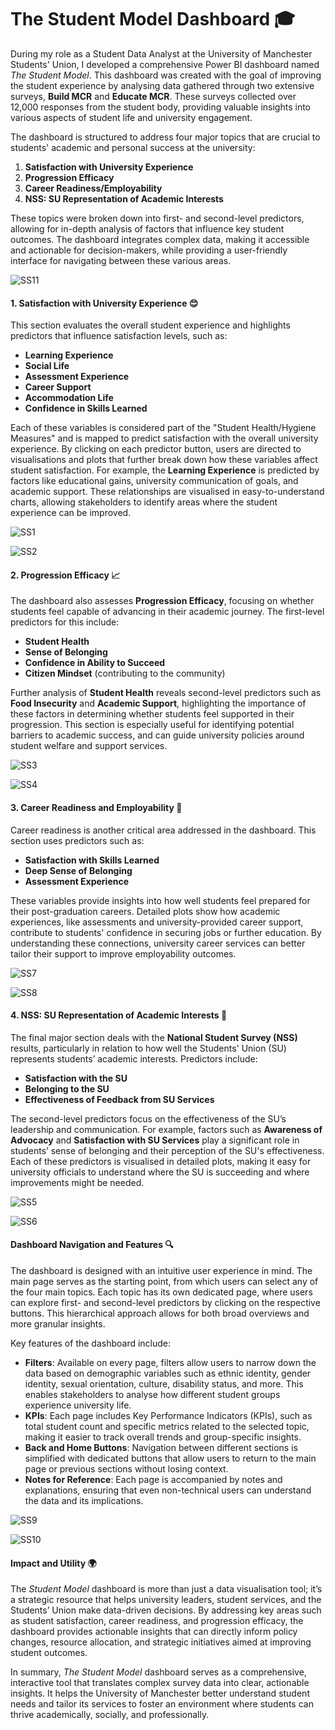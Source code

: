 # The Student Model Dashboard 🎓

During my role as a Student Data Analyst at the University of Manchester Students' Union, I developed a comprehensive Power BI dashboard named *The Student Model*. This dashboard was created with the goal of improving the student experience by analysing data gathered through two extensive surveys, **Build MCR** and **Educate MCR**. These surveys collected over 12,000 responses from the student body, providing valuable insights into various aspects of student life and university engagement.

The dashboard is structured to address four major topics that are crucial to students' academic and personal success at the university:

1. **Satisfaction with University Experience**
2. **Progression Efficacy**
3. **Career Readiness/Employability**
4. **NSS: SU Representation of Academic Interests**

These topics were broken down into first- and second-level predictors, allowing for in-depth analysis of factors that influence key student outcomes. The dashboard integrates complex data, making it accessible and actionable for decision-makers, while providing a user-friendly interface for navigating between these various areas.

![SS11](https://github.com/user-attachments/assets/6d98a2ce-c3f9-4c7c-aa4e-2a3086944976)

#### 1. **Satisfaction with University Experience** 😊
This section evaluates the overall student experience and highlights predictors that influence satisfaction levels, such as:
- **Learning Experience**
- **Social Life**
- **Assessment Experience**
- **Career Support**
- **Accommodation Life**
- **Confidence in Skills Learned**

Each of these variables is considered part of the "Student Health/Hygiene Measures" and is mapped to predict satisfaction with the overall university experience. By clicking on each predictor button, users are directed to visualisations and plots that further break down how these variables affect student satisfaction. For example, the **Learning Experience** is predicted by factors like educational gains, university communication of goals, and academic support. These relationships are visualised in easy-to-understand charts, allowing stakeholders to identify areas where the student experience can be improved.

![SS1](https://github.com/user-attachments/assets/30891ea8-ed06-47db-9381-9bc5e7b57b5d)

![SS2](https://github.com/user-attachments/assets/65140603-c0af-45d1-8ff2-725a50beb0a0)

#### 2. **Progression Efficacy** 📈
The dashboard also assesses **Progression Efficacy**, focusing on whether students feel capable of advancing in their academic journey. The first-level predictors for this include:
- **Student Health**
- **Sense of Belonging**
- **Confidence in Ability to Succeed**
- **Citizen Mindset** (contributing to the community)

Further analysis of **Student Health** reveals second-level predictors such as **Food Insecurity** and **Academic Support**, highlighting the importance of these factors in determining whether students feel supported in their progression. This section is especially useful for identifying potential barriers to academic success, and can guide university policies around student welfare and support services.

![SS3](https://github.com/user-attachments/assets/6f7f6f2d-81a5-4562-b77b-85ac45a424da)

![SS4](https://github.com/user-attachments/assets/6408c186-9814-4934-90b6-249c056adb20)

#### 3. **Career Readiness and Employability** 💼
Career readiness is another critical area addressed in the dashboard. This section uses predictors such as:
- **Satisfaction with Skills Learned**
- **Deep Sense of Belonging**
- **Assessment Experience**

These variables provide insights into how well students feel prepared for their post-graduation careers. Detailed plots show how academic experiences, like assessments and university-provided career support, contribute to students' confidence in securing jobs or further education. By understanding these connections, university career services can better tailor their support to improve employability outcomes.

![SS7](https://github.com/user-attachments/assets/9d86ed5f-b7cb-4460-bde0-d7ede06b0715)

![SS8](https://github.com/user-attachments/assets/a5735b06-dc22-4ec2-adf5-00c748d752ab)

#### 4. **NSS: SU Representation of Academic Interests** 🎤
The final major section deals with the **National Student Survey (NSS)** results, particularly in relation to how well the Students' Union (SU) represents students’ academic interests. Predictors include:
- **Satisfaction with the SU**
- **Belonging to the SU**
- **Effectiveness of Feedback from SU Services**

The second-level predictors focus on the effectiveness of the SU’s leadership and communication. For example, factors such as **Awareness of Advocacy** and **Satisfaction with SU Services** play a significant role in students’ sense of belonging and their perception of the SU's effectiveness. Each of these predictors is visualised in detailed plots, making it easy for university officials to understand where the SU is succeeding and where improvements might be needed.

![SS5](https://github.com/user-attachments/assets/3651abcb-e10a-4696-8d26-9c579d7c37ca)

![SS6](https://github.com/user-attachments/assets/64e8b32a-b038-40f1-b937-2ca94d7adbf1)

#### **Dashboard Navigation and Features** 🔍
The dashboard is designed with an intuitive user experience in mind. The main page serves as the starting point, from which users can select any of the four main topics. Each topic has its own dedicated page, where users can explore first- and second-level predictors by clicking on the respective buttons. This hierarchical approach allows for both broad overviews and more granular insights.

Key features of the dashboard include:
- **Filters**: Available on every page, filters allow users to narrow down the data based on demographic variables such as ethnic identity, gender identity, sexual orientation, culture, disability status, and more. This enables stakeholders to analyse how different student groups experience university life.
- **KPIs**: Each page includes Key Performance Indicators (KPIs), such as total student count and specific metrics related to the selected topic, making it easier to track overall trends and group-specific insights.
- **Back and Home Buttons**: Navigation between different sections is simplified with dedicated buttons that allow users to return to the main page or previous sections without losing context.
- **Notes for Reference**: Each page is accompanied by notes and explanations, ensuring that even non-technical users can understand the data and its implications.

![SS9](https://github.com/user-attachments/assets/1efa513d-4cc9-4e3b-b5dc-2f33d277e236)

![SS10](https://github.com/user-attachments/assets/756b9928-c435-41f2-8a4d-7ac94d97b29e)

#### **Impact and Utility** 🌍
The *Student Model* dashboard is more than just a data visualisation tool; it’s a strategic resource that helps university leaders, student services, and the Students’ Union make data-driven decisions. By addressing key areas such as student satisfaction, career readiness, and progression efficacy, the dashboard provides actionable insights that can directly inform policy changes, resource allocation, and strategic initiatives aimed at improving student outcomes.

In summary, *The Student Model* dashboard serves as a comprehensive, interactive tool that translates complex survey data into clear, actionable insights. It helps the University of Manchester better understand student needs and tailor its services to foster an environment where students can thrive academically, socially, and professionally.